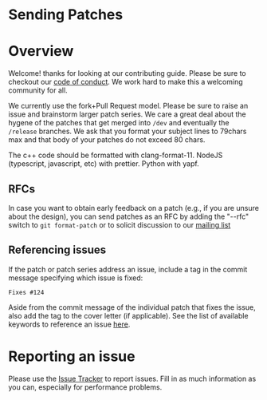 # Sending Patches

# Overview

Welcome! thanks for looking at our contributing guide. Please be sure
to checkout our [code of conduct](CODE_OF_CONDUCT.md). We work hard to make this
a welcoming community for all.

We currently use the fork+Pull Request model. Please be sure to raise an issue
and brainstorm larger patch series. We care a great deal about the hygene of the
patches that get merged into `/dev` and eventually the `/release` branches. 
We ask that you format your subject lines to 79chars max and that body of your 
patches do not exceed 80 chars.

The c++ code should be formatted with clang-format-11. 
NodeJS (typescript, javascript, etc) with prettier.
Python with yapf.

## RFCs

In case you want to obtain early feedback on a patch (e.g., if you are unsure
about the design), you can send patches as an RFC by adding the "--rfc" switch
to ``git format-patch`` or to solicit discussion to our [mailing list](https://groups.google.com/g/redpanda-users)

## Referencing issues

If the patch or patch series address an issue, include a tag in the commit
message specifying which issue is fixed:

```
Fixes #124
```

Aside from the commit message of the individual patch that fixes the issue, also
add the tag to the cover letter (if applicable). See the list of available keywords
to reference an issue
[here](https://help.github.com/en/articles/closing-issues-using-keywords).


# Reporting an issue

Please use the [Issue Tracker](https://github.com/vectorizedio/redpanda/issues/) to
report issues.  Fill in as much information as you can, especially for performance problems.
